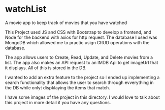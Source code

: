 # watchList
A movie app to keep track of movies that you have watched

This Project used JS and CSS with Bootstrap to develop a frontend, and Node for the backend with axios for http request.
The database I used was MongoDB which allowed me to practic usign CRUD operations with the database.

The app allows users to Create, Read, Update, and Delete movies from a list. The app also makes an API request to an IMDB Api to get imageUrl that it displays.
All of this is stored in the DB.

I wanted to add an extra feature to the project so I ended up implementing a search functionality that allows the user to search through evverything in the DB while onlyt dispklaying the items that match.

I have some images of the project in this directory.
I would love to talk about this project in more detail if you have any questions.
